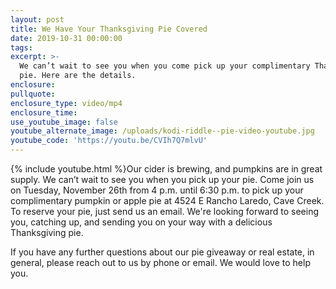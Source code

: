 ```yaml
---
layout: post
title: We Have Your Thanksgiving Pie Covered
date: 2019-10-31 00:00:00
tags:
excerpt: >-
  We can’t wait to see you when you come pick up your complimentary Thanksgiving
  pie. Here are the details.
enclosure:
pullquote:
enclosure_type: video/mp4
enclosure_time:
use_youtube_image: false
youtube_alternate_image: /uploads/kodi-riddle--pie-video-youtube.jpg
youtube_code: 'https://youtu.be/CVIh7Q7mlvU'
---
```


{% include youtube.html %}Our cider is brewing, and pumpkins are in great supply. We can’t wait to see you when you pick up your pie. Come join us on Tuesday, November 26th from 4 p.m. until 6:30 p.m. to pick up your complimentary pumpkin or apple pie at 4524 E Rancho Laredo, Cave Creek. To reserve your pie, just send us an email. We're looking forward to seeing you, catching up, and sending you on your way with a delicious Thanksgiving pie.&nbsp;

If you have any further questions about our pie giveaway or real estate, in general, please reach out to us by phone or email. We would love to help you.